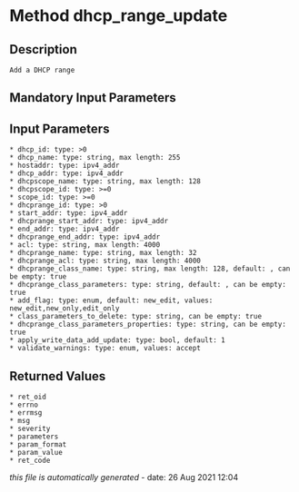 # Method dhcp_range_update

## Description
	Add a DHCP range

## Mandatory Input Parameters

## Input Parameters
	* dhcp_id: type: >0
	* dhcp_name: type: string, max length: 255
	* hostaddr: type: ipv4_addr
	* dhcp_addr: type: ipv4_addr
	* dhcpscope_name: type: string, max length: 128
	* dhcpscope_id: type: >=0
	* scope_id: type: >=0
	* dhcprange_id: type: >0
	* start_addr: type: ipv4_addr
	* dhcprange_start_addr: type: ipv4_addr
	* end_addr: type: ipv4_addr
	* dhcprange_end_addr: type: ipv4_addr
	* acl: type: string, max length: 4000
	* dhcprange_name: type: string, max length: 32
	* dhcprange_acl: type: string, max length: 4000
	* dhcprange_class_name: type: string, max length: 128, default: , can be empty: true
	* dhcprange_class_parameters: type: string, default: , can be empty: true
	* add_flag: type: enum, default: new_edit, values: new_edit,new_only,edit_only
	* class_parameters_to_delete: type: string, can be empty: true
	* dhcprange_class_parameters_properties: type: string, can be empty: true
	* apply_write_data_add_update: type: bool, default: 1
	* validate_warnings: type: enum, values: accept

## Returned Values
	* ret_oid
	* errno
	* errmsg
	* msg
	* severity
	* parameters
	* param_format
	* param_value
	* ret_code


*this file is automatically generated* - date: 26 Aug 2021 12:04